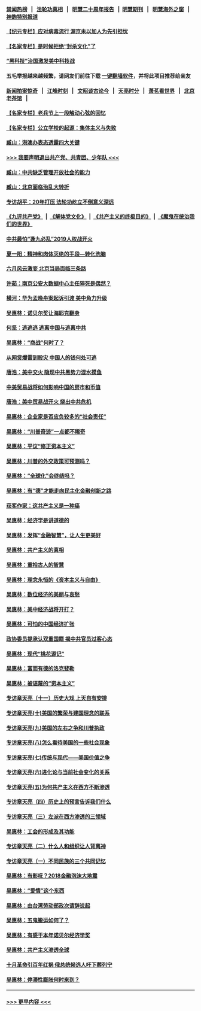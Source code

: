 #### [禁闻热榜](热点新闻.md?=0)  &nbsp;&nbsp;|&nbsp;&nbsp; [法轮功真相](https://github.com/gfw-breaker/truth/blob/master/README.md?=0) &nbsp;&nbsp;|&nbsp;&nbsp; [明慧二十周年报告](https://github.com/gfw-breaker/mh-reports/blob/master/README.md?=0) &nbsp;&nbsp;|&nbsp;&nbsp;[明慧期刊](https://github.com/gfw-breaker/mh-qikan) &nbsp;&nbsp;|&nbsp;&nbsp; [明慧海外之窗](https://github.com/gfw-breaker/mh-news/blob/master/README.md?=0) &nbsp;&nbsp;|&nbsp;&nbsp; [神韵特别报道](https://github.com/gfw-breaker/mh-news/blob/master/shenyun.md?=0)
#### [【纪元专栏】应对病毒流行 渥京未以加人为先引担忧](../pages/nsc423/n11875714.md?t=03041402) 
#### [【名家专栏】是时候拒绝“封杀文化”了](../pages/nsc423/n11814093.md?t=03041402) 
#### [“黑科技”治国激发美中科技战](../pages/nsc423/n11638056.md?t=03041402) 
#### 五毛举报越来越频繁，请网友们前往下载 [一键翻墙软件](https://github.com/gfw-breaker/ssr-accounts)，并将此项目推荐给亲友
#### [新闻拍案惊奇](https://github.com/gfw-breaker/banned-news/blob/master/pages/link4.md) &nbsp;&nbsp;|&nbsp;&nbsp; [江峰时刻](https://github.com/gfw-breaker/banned-news/blob/master/pages/link4.md) &nbsp;&nbsp;|&nbsp;&nbsp; [文昭谈古论今](https://github.com/gfw-breaker/banned-news/blob/master/pages/link4.md) &nbsp;&nbsp;|&nbsp;&nbsp; [天亮时分](https://github.com/gfw-breaker/banned-news/blob/master/pages/link4.md) &nbsp;&nbsp;|&nbsp;&nbsp; [萧茗看世界](https://github.com/gfw-breaker/banned-news/blob/master/pages/link4.md) &nbsp;&nbsp;|&nbsp;&nbsp; [北京老茶馆](https://github.com/gfw-breaker/banned-news/blob/master/pages/link4.md) &nbsp;&nbsp;|&nbsp;&nbsp; 
#### [【名家专栏】老兵节上一段触动心弦的回忆](../pages/nsc423/n11646016.md?t=03041402) 
#### [【名家专栏】公立学校的起源：集体主义与失败](../pages/nsc423/n11601833.md?t=03041402) 
#### [臧山：港澳办表态透露四大关键](../pages/nsc423/n11421628.md?t=03041402) 
#### [>>> 我要声明退出共产党、共青团、少年队 <<<](https://github.com/begood0513/goodnews/blob/master/quit/letter.md) 
#### [臧山：中共缺乏管理开放社会的能力](../pages/nsc423/n11407457.md?t=03041402) 
#### [臧山：北京面临治乱大转折](../pages/nsc423/n11406895.md?t=03041402) 
#### [专访胡平：20年打压 法轮功屹立不倒意义深远](../pages/nsc423/n11398800.md?t=03041402) 
#### [《九评共产党》](https://github.com/begood0513/9ping.md/blob/master/README.md) &nbsp;|&nbsp; [《解体党文化》](../../../../jtdwh.md/blob/master/README.md)  &nbsp;|&nbsp; [《共产主义的终极目的》](../../../../gczydzjmd.md/blob/master/README.md) &nbsp;|&nbsp; [《魔鬼在统治我们的世界》](../../../../mgztzwmdsj.md/blob/master/README.md) 
#### [中共最怕“逢九必乱”2019人权战开火](../pages/nsc423/n11385248.md?t=03041402) 
#### [夏一阳：精神和肉体灭绝的手段—转化洗脑](../pages/nsc423/n11368250.md?t=03041402) 
#### [六月风云激变 北京当局面临三条路](../pages/nsc423/n11313668.md?t=03041402) 
#### [许茹：南京公安大数据中心主任猝死是偶然？](../pages/nsc423/n11064744.md?t=03041402) 
#### [横河：华为孟晚舟案起诉引渡 美中角力升级](../pages/nsc423/n11027230.md?t=03041402) 
#### [吴惠林：诺贝尔奖让海耶克翻身](../pages/nsc423/n10890049.md?t=03041402) 
#### [何坚：逃逃逃 逃离中国与逃离中共](../pages/nsc423/n10592891.md?t=03041402) 
#### [吴惠林：“商战”何时了？](../pages/nsc423/n10573558.md?t=03041402) 
#### [从网贷爆雷到股灾 中国人的钱何处可逃](../pages/nsc423/n10572800.md?t=03041402) 
#### [唐浩：美中交火 隐现中共黑势力混水摸鱼](../pages/nsc423/n10544040.md?t=03041402) 
#### [中美贸易战将如何影响中国的房市和币值](../pages/nsc423/n10543697.md?t=03041402) 
#### [唐浩：美中贸易战开火 烧出中共危机](../pages/nsc423/n10540126.md?t=03041402) 
#### [吴惠林：企业家是否应负较多的“社会责任”](../pages/nsc423/n10535022.md?t=03041402) 
#### [吴惠林：“川普奇迹”一点都不稀奇](../pages/nsc423/n10512808.md?t=03041402) 
#### [吴惠林：平议“修正资本主义”](../pages/nsc423/n10495724.md?t=03041402) 
#### [吴惠林：川普的外交政策可预测吗？](../pages/nsc423/n10462387.md?t=03041402) 
#### [吴惠林：“全球化”会终结吗？](../pages/nsc423/n10452838.md?t=03041402) 
#### [吴惠林：有“德”才能走向民主化金融创新之路](../pages/nsc423/n10432292.md?t=03041402) 
#### [获奖作家：这共产主义是一种癌](../pages/nsc423/n10431541.md?t=03041402) 
#### [吴惠林：经济学是讲道德的](../pages/nsc423/n10398014.md?t=03041402) 
#### [吴惠林：发挥“金融智慧”，让人生更美好](../pages/nsc423/n10375019.md?t=03041402) 
#### [吴惠林：共产主义的真相](../pages/nsc423/n10351394.md?t=03041402) 
#### [吴惠林：重拾古人的智慧](../pages/nsc423/n10337691.md?t=03041402) 
#### [吴惠林：理念永恒的《资本主义与自由》](../pages/nsc423/n10316274.md?t=03041402) 
#### [吴惠林：数位经济的美丽与哀愁](../pages/nsc423/n10292946.md?t=03041402) 
#### [吴惠林：美中经济战将开打？](../pages/nsc423/n10258825.md?t=03041402) 
#### [吴惠林：可怕的中国经济扩张](../pages/nsc423/n10219147.md?t=03041402) 
#### [政协委员提承认双重国籍 揭中共官员过客心态](../pages/nsc423/n10208809.md?t=03041402) 
#### [吴惠林：现代“桃花源记”](../pages/nsc423/n10185234.md?t=03041402) 
#### [吴惠林：富而有德的洛克斐勒](../pages/nsc423/n10142264.md?t=03041402) 
#### [吴惠林：被诬蔑的“资本主义”](../pages/nsc423/n10124816.md?t=03041402) 
#### [专访章天亮（十一）历史大戏 上天自有安排](../pages/nsc423/n10094905.md?t=03041402) 
#### [专访章天亮(十)美国的繁荣与建国理念的联系](../pages/nsc423/n10094899.md?t=03041402) 
#### [专访章天亮(九)美国的左右之争和川普执政](../pages/nsc423/n10094889.md?t=03041402) 
#### [专访章天亮(八)怎么看待美国的一些社会现象](../pages/nsc423/n10094857.md?t=03041402) 
#### [专访章天亮(七)传统与现代——美国价值之争](../pages/nsc423/n10093140.md?t=03041402) 
#### [专访章天亮(六)进化论与当前社会变化的关系](../pages/nsc423/n10092036.md?t=03041402) 
#### [专访章天亮(五)为何共产主义在西方不断渗透](../pages/nsc423/n10083620.md?t=03041402) 
#### [专访章天亮（四）历史上的预言告诉我们什么](../pages/nsc423/n10083606.md?t=03041402) 
#### [专访章天亮（三）左派在西方渗透的三领域](../pages/nsc423/n10081115.md?t=03041402) 
#### [吴惠林：工会的形成及其功能](../pages/nsc423/n10080633.md?t=03041402) 
#### [专访章天亮（二）什么人和组织让人背离神](../pages/nsc423/n10076637.md?t=03041402) 
#### [专访章天亮（一）不同民族的三个共同记忆](../pages/nsc423/n10074188.md?t=03041402) 
#### [吴惠林：有影呒？2018金融泡沫大地震](../pages/nsc423/n10040534.md?t=03041402) 
#### [吴惠林：“爱情”这个东西](../pages/nsc423/n10019423.md?t=03041402) 
#### [吴惠林：由台湾劳动部政次请辞说起](../pages/nsc423/n9979679.md?t=03041402) 
#### [吴惠林：五鬼搬运如何了？](../pages/nsc423/n9925338.md?t=03041402) 
#### [吴惠林：有感于本年诺贝尔经济学奖](../pages/nsc423/n9871883.md?t=03041402) 
#### [吴惠林：共产主义渗透全球](../pages/nsc423/n9812748.md?t=03041402) 
#### [十月革命引百年红祸 俄总统候选人吁下葬列宁](../pages/nsc423/n9810182.md?t=03041402) 
#### [吴惠林：停滞性膨胀何时来到？](../pages/nsc423/n9764136.md?t=03041402) 

----
#### [ >>> 更早内容 <<< ](../indexes/nsc423-earlier.md)
